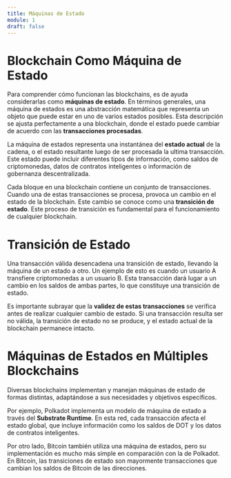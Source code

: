 ```yaml
---
title: Máquinas de Estado
module: 1
draft: false
---
```


# Blockchain Como Máquina de Estado

Para comprender cómo funcionan las blockchains, es de ayuda considerarlas como **máquinas de estado**. En términos generales, una máquina de estados es una abstracción matemática que representa un objeto que puede estar en uno de varios estados posibles. Esta descripción se ajusta perfectamente a una blockchain, donde el estado puede cambiar de acuerdo con las **transacciones procesadas**.

La máquina de estados representa una instantánea del **estado actual** de la cadena, o el estado resultante luego de ser procesada la ultima transacción. Este estado puede incluir diferentes tipos de información, como saldos de criptomonedas, datos de contratos inteligentes o información de gobernanza descentralizada.

Cada bloque en una blockchain contiene un conjunto de transacciones. Cuando una de estas transacciones se procesa, provoca un cambio en el estado de la blockchain. Este cambio se conoce como una **transición de estado**. Este proceso de transición es fundamental para el funcionamiento de cualquier blockchain.

# Transición de Estado

Una transacción válida desencadena una transición de estado, llevando la máquina de un estado a otro. Un ejemplo de esto es cuando un usuario A transfiere criptomonedas a un usuario B. Esta transacción dará lugar a un cambio en los saldos de ambas partes, lo que constituye una transición de estado.

Es importante subrayar que la **validez de estas transacciones** se verifica antes de realizar cualquier cambio de estado. Si una transacción resulta ser no válida, la transición de estado no se produce, y el estado actual de la blockchain permanece intacto.

# Máquinas de Estados en Múltiples Blockchains

Diversas blockchains implementan y manejan máquinas de estado de formas distintas, adaptándose a sus necesidades y objetivos específicos.

Por ejemplo, Polkadot implementa un modelo de máquina de estado a través del **Substrate Runtime**. En esta red, cada transacción afecta el estado global, que incluye información como los saldos de DOT y los datos de contratos inteligentes.

Por otro lado, Bitcoin también utiliza una máquina de estados, pero su implementación es mucho más simple en comparación con la de Polkadot. En Bitcoin, las transiciones de estado son mayormente transacciones que cambian los saldos de Bitcoin de las direcciones.
